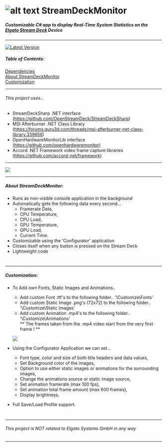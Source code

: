 #  ![alt text](https://i.imgur.com/qPAlSRq.png "StreamDeckMonitor") StreamDeckMonitor
  
##### Customizable C# app to display Real-Time System Statistics on the  [Elgato Stream Deck](https://www.elgato.com/en/gaming/stream-deck) Device
---

[![Latest Version](https://img.shields.io/github/release/SmokeyMcBong/StreamDeckMonitor.svg)](https://github.com/SmokeyMcBong/StreamDeckMonitor/releases) 

##### Table of Contents:
[Dependencies](https://github.com/SmokeyMcBong/StreamDeckMonitor#this-project-uses)  
[About StreamDeckMonitor](https://github.com/SmokeyMcBong/StreamDeckMonitor#about-streamdeckmonitor)  
[Customization](https://github.com/SmokeyMcBong/StreamDeckMonitor#customization)  

---

###### This project uses...
* StreamDeckSharp .NET interface (https://github.com/OpenStreamDeck/StreamDeckSharp)  
* MSI Afterburner .NET Class Library (https://forums.guru3d.com/threads/msi-afterburner-net-class-library.339656) 
* OpenHardwareMonitorLib interface (https://github.com/openhardwaremonitor)
* Accord .NET Framework video frame capture libraries (https://github.com/accord-net/framework)
---

  ![](https://i.imgur.com/vl4t6N8.gif)
 
---

##### About StreamDeckMonitor:
- Runs as non-visible console application in the background
- Automatically gets the following data every second...  
    * Framerate Data,    
    * CPU Temperature,   
    * CPU Load,   
    * GPU Temperature,   
    * GPU Load,  
    * Current Time.   
- Customizable using the 'Configurator' application
- Closes itself when any button is pressed on the Stream Deck
- Lightweight code
#


---


##### Customization:
- To Add own Fonts, Static Images and Animations..
    * Add custom Font .ttf's to the following folder.. '\Customize\Fonts'
    * Add custom Static Image .png's (72x72) to the following folder.. '\Customize\Static Images'
    * Add custom Animation .mp4's to the following folder.. '\Customize\Animations'  
    ** The frames taken from the .mp4 video start from the very first frame ! **
    
  ![](https://i.imgur.com/8XDM7Jx.png)  

- Using the Configurator Application we can set...
    * Font type, color and size of both title headers and data values,
    * Set Background color of the images,
    * Option to use either static images or animations for the surrounding images,
    * Change the animations source or static image source,
    * Set animation framerate (max 100 fps),
    * Set animation total frame amount (max 600 frames),
    * Display brightness.
- Full Save/Load Profile support. 

#
---
###### This project is NOT related to *Elgato Systems GmbH* in any way
---
 
